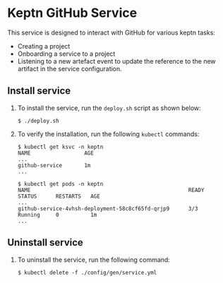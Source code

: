 # Keptn GitHub Service

This service is designed to interact with GitHub for various keptn tasks:
* Creating a project
* Onboarding a service to a project
* Listening to a new artefact event to update the reference to the new artifact in the service configuration.

## Install service <a id="install"></a>

1. To install the service, run the `deploy.sh` script as shown below: 

    ```console
    $ ./deploy.sh
    ```

1. To verify the installation, run the following `kubectl` commands: 

    ```console
    $ kubectl get ksvc -n keptn
    NAME                 AGE
    ...
    github-service       1m
    ...
    ```

    ```console
    $ kubectl get pods -n keptn
    NAME                                                  READY     STATUS      RESTARTS   AGE
    ...
    github-service-4vhsh-deployment-58c8cf65fd-qrjp9      3/3       Running     0          1m
    ...
    ```

## Uninstall service <a id="install"></a>

1. To uninstall the service, run the following command:

    ```console
    $ kubectl delete -f ./config/gen/service.yml
    ```
